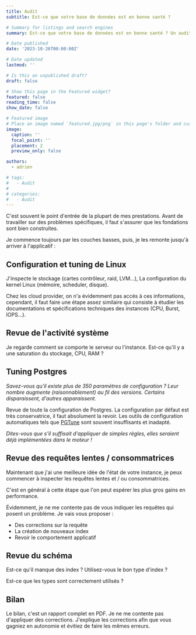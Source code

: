 ```yaml
---
title: Audit
subtitle: Est-ce que votre base de données est en bonne santé ?

# Summary for listings and search engines
summary: Est-ce que votre base de données est en bonne santé ? Un audit vous assure que votre base de donnée est correctement configurée pour des questions de fiabilité, performances, mais également coûts.

# Date published
date: '2023-10-26T00:00:00Z'

# Date updated
lastmod: ''

# Is this an unpublished draft?
draft: false

# Show this page in the Featured widget?
featured: false
reading_time: false
show_date: false

# Featured image
# Place an image named `featured.jpg/png` in this page's folder and customize its options here.
image:
  caption: ''
  focal_point: ''
  placement: 2
  preview_only: false

authors:
  - adrien

# tags:
#   - Audit
#
# categories:
#   - Audit
---
```


C'est souvent le point d'entrée de la plupart de mes prestations. Avant de travailler sur des problèmes spécifiques, il faut s'assurer que les fondations sont bien construites.

Je commence toujours par les couches basses, puis, je les remonte jusqu'à arriver à l'applicatif :

## Configuration et tuning de Linux

J'inspecte le stockage (cartes contrôleur, raid, LVM...), La configuration du kernel Linux (mémoire, scheduler, disque).

Chez les cloud provider, on n'a évidemment pas accès à ces informations, cependant, il faut faire une étape assez similaire qui consiste
à étudier les documentations et spécifications techniques des instances (CPU, Burst, IOPS...).


## Revue de l'activité système


Je regarde comment se comporte le serveur ou l'instance. Est-ce qu'il y a une saturation du stockage, CPU, RAM ?

## Tuning Postgres

*Savez-vous qu'il existe plus de 350 paramètres de configuration ? Leur nombre augmente (raisonnablement) au fil des versions. Certains disparaissent, d'autres apparaissent.*

Revue de toute la configuration de Postgres. La configuration par défaut est très conservatrice, il faut absolument la revoir.
Les outils de configuration automatiques tels que [PGTune](https://pgtune.leopard.in.ua/) sont souvent insuffisants et inadapté.

*Dites-vous que s'il suffisait d'appliquer de simples règles, elles seraient déjà implémentées dans le moteur !*

## Revue des requêtes lentes / consommatrices

Maintenant que j'ai une meilleure idée de l'état de votre instance, je peux commencer à inspecter les requêtes lentes et / ou consommatrices.

C'est en général à cette étape que l'on peut espérer les plus gros gains en performance.

Évidemment, je ne me contente pas de vous indiquer les requêtes qui posent un problème. Je vais vous proposer :

* Des corrections sur la requête
* La création de nouveaux index
* Revoir le comportement applicatif

## Revue du schéma

Est-ce qu'il manque des index ? Utilisez-vous le bon type d'index ?

Est-ce que les types sont correctement utilisés ?

## Bilan

Le bilan, c'est un rapport complet en PDF. Je ne me contente pas d'appliquer des corrections. J'explique les corrections afin que vous gagniez en autonomie et évitiez de faire les mêmes erreurs.
